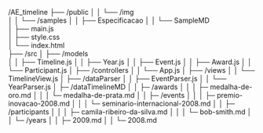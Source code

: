 /AE_timeline
├── /public
│   │    └── /img  
│   │    └── /samples 
│   │        ├── Especificacao
│   │        └── SampleMD      
│   ├── main.js        
│   ├── style.css  
│   └── index.html      
├── /src
│   ├── /models             
│   │   ├── Timeline.js
│   │   ├── Year.js
│   │   ├── Event.js
│   │   ├── Award.js
│   │   └── Participant.js 
│   ├── /controllers
│   │    └── App.js
│   ├── /views 
│   │    └── TimelineView.js
│   ├── /dataParser 
│   │    ├── EventParser.js
│   │    └── YearParser.js
│   ├─ /dataTimelineMD
│   │    ├─ /awards
│   │    │    ├─ medalha-de-oro.md 
│   │    │    └─ medalha-de-prata.md 
│   │    ├─ /events
│   │    │   ├─ premio-inovacao-2008.md
│   │    │   └─ seminario-internacional-2008.md
│   │    ├─ /participants
│   │    │   ├─ camila-ribeiro-da-silva.md
│   │    │   └─ bob-smith.md
│   │     └─ /years
│   │          ├─ 2009.md
│   │          └─ 2008.md

